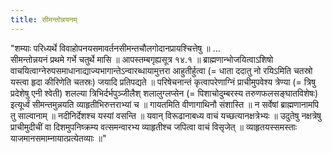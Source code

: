 ```yaml
---
title: सीमन्तोन्नयनम्
---
```



"शम्याः परिध्यर्थे विवाहोपनयसमावर्तनसीमन्तचौलगोदानप्रायश्चित्तेषु ॥ …  
सीमन्तोन्नयनं प्रथमे गर्भे चतुर्थे मासि ॥ आपस्तम्बगृह्यसूत्र १४.१ ॥
ब्राह्मणान्भोजयित्वाऽशिषो वाचयित्वाग्नेरुपसमाधानाद्याज्यभागान्तेऽन्वारब्धायामुत्तरा आहुतीर्हुत्वा (=  धाता ददातु नो रयिऽमिति चतस्रो यस्त्वा हृदा कीरिणेति चतस्रः) जयादि प्रतिपद्यते ॥  परिषेचनान्तं कृत्वापरेणाग्निं प्राचीमुपवेश्य त्रेण्या (= त्रिषु प्रदेशेषु एनी श्वेती) शलल्या त्रिभिर्दर्भपुञ्जीलैश् शलालुग्लप्सेन (= पिशाचोदुम्बरस्य तरुणफलसङ्घातविशेषः) इत्यूर्ध्वं सीमन्तमुन्नयति व्याहृतीभिरुत्तराभ्यां च ॥
गायतमिति वीणागाथिनौ संशास्ति ॥ न सर्वेषां ब्राह्मणानामपि तु साल्वानाम् ॥ नदीनिर्देशश्च यस्यां वसन्ति ॥
यवान् विरूढानाबध्य वाचं यच्छत्यानक्षत्रेभ्यः ॥ उदुतेषु नक्षत्रेषु प्राचीमुदीचीं वा दिशमुपनिष्क्रम्य वत्समन्वारभ्य व्याहृतीश्च जपित्वा वाचं विसृजेत् ॥ व्याहृतयस्समस्ताः याजमानसमाम्नायात्प्रत्येतव्याः ॥"
